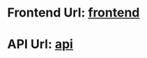 # Frontend Url: [frontend](http://udagramhazem.s3-website-us-east-1.amazonaws.com/home)

# API Url: [api](http://udagram-api-dev.eba-u3krmahe.us-east-1.elasticbeanstalk.com/)
